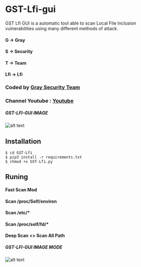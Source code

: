 # GST-Lfi-gui

GST Lfi GUI is a  automatic tool able to scan  Local File Inclusion vulnerabilities using many different methods of attack.
#### G -> Gray
#### S -> Security
#### T -> Team
#### Lfi -> Lfi
### Coded by [Gray Security Team](https://T.me/S3CURITY_GRAY)
### Channel Youtube : [Youtube](https://www.youtube.com/channel/UC_HF1ArLLeLlj7tTUJfbH-Q/vid)

##### GST-LFI-GUI IMAGE
![alt text](http://s14.picofile.com/file/8407769676/_.png "GST-LFI-GUI")






## Installation
``` 
$ cd GST-Lfi 
$ pip3 install -r requirements.txt
$ chmod +x GST-Lfi.py 

```
## Runing
#### Fast Scan Mod
#### Scan /proc/Self/environ
#### Scan /etc/*
#### Scan /proc/self/fd/*
#### Deep Scan <> Scan All Path

##### GST-LFI-GUI IMAGE MODE
![alt text](http://s14.picofile.com/file/8407769818/2.png "GST-LFI-GUI")

